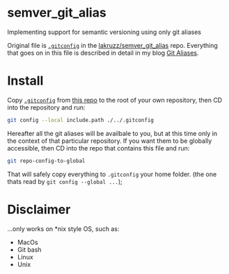 # semver_git_alias
Implementing support for semantic versioning using only git aliases

Original file is [`.gitconfig`](https://raw.githubusercontent.com/lakruzz/semver_git_alias/main/.gitconfig) in the [lakruzz/semver_git_alias](https://github.com/lakruzz/semver_git_alias) repo. Everything that goes on in this file is described in detail in my blog [Git Aliases](https://www.inc-inc.dk/stories/git-aliases).

# Install

Copy [`.gitconfig`](https://raw.githubusercontent.com/lakruzz/semver_git_alias/main/.gitconfig) from [this repo](https://github.com/lakruzz/semver_git_alias) to the root of your own repository, then CD into the repository and run:

```bash
git config --local include.path ./../.gitconfig
```

Hereafter all the git aliases will be availbale to you, but at this time only in the context of that particular repository. If you want them to be globally accessible, then CD into the repo that contains this file and run:

```bash
git repo-config-to-global
```

That will safely copy  everything to  `.gitconfig` your home folder. (the one thats read by `git config --global ...`);

# Disclaimer
...only works on *nix style OS, such as:

- MacOs
- Git bash
- Linux
- Unix
